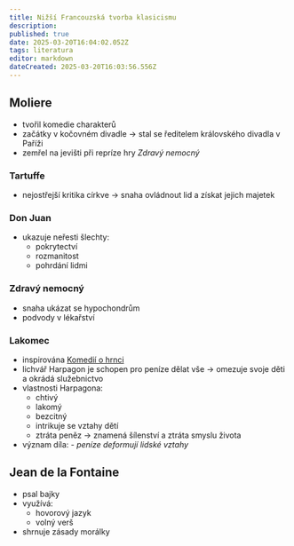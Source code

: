 ```yaml
---
title: Nižší Francouzská tvorba klasicismu
description: 
published: true
date: 2025-03-20T16:04:02.052Z
tags: literatura
editor: markdown
dateCreated: 2025-03-20T16:03:56.556Z
---
```


## Moliere
- tvořil komedie charakterů
- začátky v kočovném divadle -> stal se ředitelem královského divadla v Paříži
- zemřel na jevišti při repríze hry *Zdravý nemocný*

### Tartuffe
- nejostřejší kritika církve -> snaha ovládnout lid a získat jejich majetek

### Don Juan
- ukazuje neřesti šlechty:
	- pokrytectví
	- rozmanitost
	- pohrdání lidmi

### Zdravý nemocný
- snaha ukázat se hypochondrům
- podvody v lékařství
	
### Lakomec
- inspirována [Komedií o hrnci](/cs/literatura/antika/rim#plautus)
- lichvář Harpagon je schopen pro peníze dělat vše -> omezuje svoje děti a okrádá služebnictvo
- vlastnosti Harpagona:
	- chtivý
	- lakomý
	- bezcitný
	- intrikuje se vztahy dětí
	- ztráta peněz -> znamená šílenství a ztráta smyslu života
- význam díla:
		- *peníze deformují lidské vztahy*

## Jean de la Fontaine
- psal bajky
- využívá:
	- hovorový jazyk
	- volný verš
- shrnuje zásady morálky